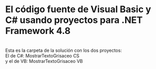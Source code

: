 # El código fuente de Visual Basic y C# usando proyectos para .NET Framework 4.8<br>
<br>
Esta es la carpeta de la solución con los dos proyectos:<br>
El de C#: MostrarTextoGrisaceo CS<br>
y el de VB: MostrarTextoGrisaceo VB<br>

